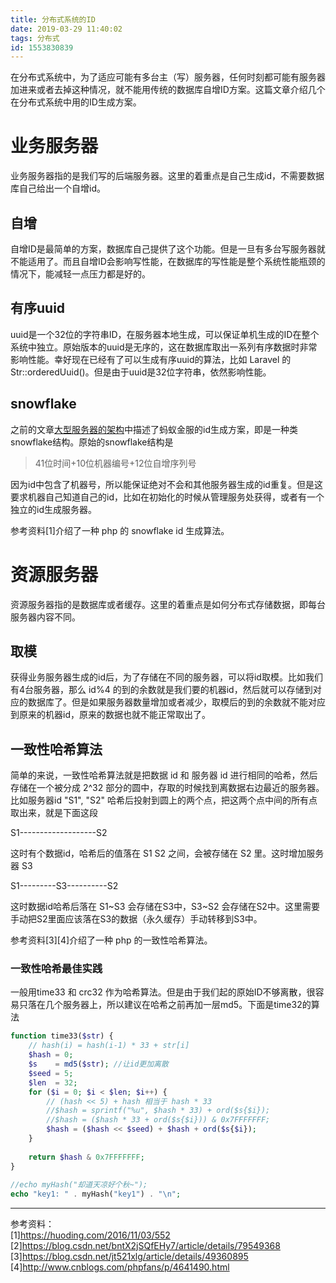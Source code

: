 ```yaml
---
title: 分布式系统的ID
date: 2019-03-29 11:40:02
tags: 分布式
id: 1553830839
---
```

在分布式系统中，为了适应可能有多台主（写）服务器，任何时刻都可能有服务器加进来或者去掉这种情况，就不能用传统的数据库自增ID方案。这篇文章介绍几个在分布式系统中用的ID生成方案。

# 业务服务器
业务服务器指的是我们写的后端服务器。这里的着重点是自己生成id，不需要数据库自己给出一个自增id。

## 自增
自增ID是最简单的方案，数据库自己提供了这个功能。但是一旦有多台写服务器就不能适用了。而且自增ID会影响写性能，在数据库的写性能是整个系统性能瓶颈的情况下，能减轻一点压力都是好的。

## 有序uuid
uuid是一个32位的字符串ID，在服务器本地生成，可以保证单机生成的ID在整个系统中独立。原始版本的uuid是无序的，这在数据库取出一系列有序数据时非常影响性能。幸好现在已经有了可以生成有序uuid的算法，比如 Laravel 的 Str::orderedUuid()。但是由于uuid是32位字符串，依然影响性能。

## snowflake
之前的文章[大型服务器的架构](/posts/1532314825)中描述了蚂蚁金服的id生成方案，即是一种类snowflake结构。原始的snowflake结构是

> 41位时间+10位机器编号+12位自增序列号

因为id中包含了机器号，所以能保证绝对不会和其他服务器生成的id重复。但是这要求机器自己知道自己的id，比如在初始化的时候从管理服务处获得，或者有一个独立的id生成服务器。

参考资料[1]介绍了一种 php 的 snowflake id 生成算法。

# 资源服务器
资源服务器指的是数据库或者缓存。这里的着重点是如何分布式存储数据，即每台服务器内容不同。

## 取模
获得业务服务器生成的id后，为了存储在不同的服务器，可以将id取模。比如我们有4台服务器，那么 id%4 的到的余数就是我们要的机器id，然后就可以存储到对应的数据库了。但是如果服务器数量增加或者减少，取模后的到的余数就不能对应到原来的机器id，原来的数据也就不能正常取出了。

## 一致性哈希算法
简单的来说，一致性哈希算法就是把数据 id 和 服务器 id 进行相同的哈希，然后存储在一个被分成 2^32 部分的圆中，存取的时候找到离数据右边最近的服务器。比如服务器id "S1", "S2" 哈希后投射到圆上的两个点，把这两个点中间的所有点取出来，就是下面这段

S1-------------------S2

这时有个数据id，哈希后的值落在 S1 S2 之间，会被存储在 S2 里。这时增加服务器 S3

S1---------S3----------S2

这时数据id哈希后落在 S1~S3 会存储在S3中，S3~S2 会存储在S2中。这里需要手动把S2里面应该落在S3的数据（永久缓存）手动转移到S3中。

参考资料[3][4]介绍了一种 php 的一致性哈希算法。

### 一致性哈希最佳实践
一般用time33 和 crc32 作为哈希算法。但是由于我们起的原始ID不够离散，很容易只落在几个服务器上，所以建议在哈希之前再加一层md5。下面是time32的算法
```php
function time33($str) {
    // hash(i) = hash(i-1) * 33 + str[i]
    $hash = 0;
    $s    = md5($str); //让id更加离散
    $seed = 5;
    $len  = 32;
    for ($i = 0; $i < $len; $i++) {
        // (hash << 5) + hash 相当于 hash * 33
        //$hash = sprintf("%u", $hash * 33) + ord($s{$i});
        //$hash = ($hash * 33 + ord($s{$i})) & 0x7FFFFFFF;
        $hash = ($hash << $seed) + $hash + ord($s{$i});
    }
 
    return $hash & 0x7FFFFFFF;
}
 
//echo myHash("却道天凉好个秋~");
echo "key1: " . myHash("key1") . "\n";
```

------------------------------
参考资料：  
[1]https://huoding.com/2016/11/03/552  
[2]https://blog.csdn.net/bntX2jSQfEHy7/article/details/79549368  
[3]https://blog.csdn.net/jt521xlg/article/details/49360895  
[4]http://www.cnblogs.com/phpfans/p/4641490.html